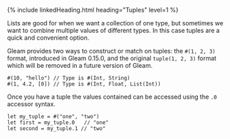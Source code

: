 {% include linkedHeading.html heading="Tuples" level=1 %}

Lists are good for when we want a collection of one type, but sometimes we want
to combine multiple values of different types. In this case tuples are a quick
and convenient option.

Gleam provides two ways to construct or match on tuples: the `#(1, 2, 3)` format,
introduced in Gleam 0.15.0, and the original `tuple(1, 2, 3)` format which will
be removed in a future version of Gleam.

```gleam
#(10, "hello") // Type is #(Int, String)
#(1, 4.2, [0]) // Type is #(Int, Float, List(Int))
```

Once you have a tuple the values contained can be accessed using the `.0`
accessor syntax.

```gleam
let my_tuple = #("one", "two")
let first = my_tuple.0   // "one"
let second = my_tuple.1 // "two"
```
